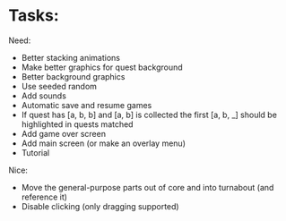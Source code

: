 
# Tasks:

Need:
* Better stacking animations
* Make better graphics for quest background
* Better background graphics
* Use seeded random
* Add sounds
* Automatic save and resume games
* If quest has [a, b, b] and [a, b] is collected the first [a, b, _] should be highlighted in quests matched
* Add game over screen
* Add main screen (or make an overlay menu)
* Tutorial

Nice:
* Move the general-purpose parts out of core and into turnabout (and reference it)
* Disable clicking (only dragging supported)